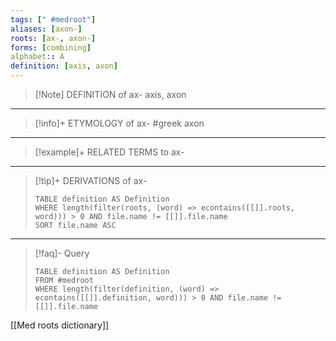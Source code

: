 ```yaml
---
tags: [" #medroot"]
aliases: [axon-]
roots: [ax-, axon-]
forms: [combining]
alphabet:: A
definition: [axis, axon]
---
```

>[!Note] DEFINITION of ax-
>axis, axon
_____
>[!info]+ ETYMOLOGY of ax-
>#greek axon
_____
>[!example]+ RELATED TERMS to ax-
>
_____
>[!tip]+ DERIVATIONS of ax-
>```dataview
>TABLE definition AS Definition 
>WHERE length(filter(roots, (word) => econtains([[]].roots, word))) > 0 AND file.name != [[]].file.name
>SORT file.name ASC
>```
_____
>[!faq]- Query
>```dataview
>TABLE definition AS Definition
>FROM #medroot
>WHERE length(filter(definition, (word) => econtains([[]].definition, word))) > 0 AND file.name != [[]].file.name
>```

[[Med roots dictionary]]
